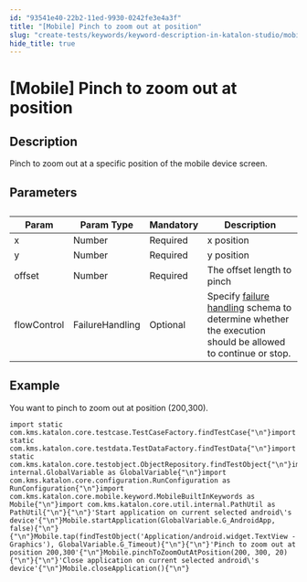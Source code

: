 ```yaml
---
id: "93541e40-22b2-11ed-9930-0242fe3e4a3f"
title: "[Mobile] Pinch to zoom out at position"
slug: "create-tests/keywords/keyword-description-in-katalon-studio/mobile-keywords/mobile-pinch-to-zoom-out-at-position"
hide_title: true
---
```


# <a id="id_0" class="anchor_top_offset"/><a id="ariaid-title1" class="anchor_top_offset"/>[Mobile] Pinch to zoom out at position


## <a id="id_0__id_1" class="anchor_top_offset"/>Description

              
<p xmlns="http://www.w3.org/1999/xhtml" className="p">Pinch to zoom out at a specific position of the mobile device screen.</p> 
      

## <a id="id_0__id_2" class="anchor_top_offset"/>Parameters

              
<table xmlns="http://www.w3.org/1999/xhtml" className="table anchor_top_offset" id="id_0__4ca0bafa-2155-4223-bb97-d8a1be868803"><caption /><thead className="thead"><tr className><th className="entry anchor_top_offset" id="id_0__4ca0bafa-2155-4223-bb97-d8a1be868803__entry__1">Param</th><th className="entry anchor_top_offset" id="id_0__4ca0bafa-2155-4223-bb97-d8a1be868803__entry__2">Param Type</th><th className="entry anchor_top_offset" id="id_0__4ca0bafa-2155-4223-bb97-d8a1be868803__entry__3">Mandatory</th><th className="entry anchor_top_offset" id="id_0__4ca0bafa-2155-4223-bb97-d8a1be868803__entry__4">Description</th></tr></thead><tbody className="tbody"><tr className><td className="entry" headers="id_0__4ca0bafa-2155-4223-bb97-d8a1be868803__entry__1 id_0__4ca0bafa-2155-4223-bb97-d8a1be868803__entry__2 id_0__4ca0bafa-2155-4223-bb97-d8a1be868803__entry__3 id_0__4ca0bafa-2155-4223-bb97-d8a1be868803__entry__4 ">x</td><td className="entry" headers="id_0__4ca0bafa-2155-4223-bb97-d8a1be868803__entry__1 id_0__4ca0bafa-2155-4223-bb97-d8a1be868803__entry__2 id_0__4ca0bafa-2155-4223-bb97-d8a1be868803__entry__3 id_0__4ca0bafa-2155-4223-bb97-d8a1be868803__entry__4 ">Number</td><td className="entry" headers="id_0__4ca0bafa-2155-4223-bb97-d8a1be868803__entry__1 id_0__4ca0bafa-2155-4223-bb97-d8a1be868803__entry__2 id_0__4ca0bafa-2155-4223-bb97-d8a1be868803__entry__3 id_0__4ca0bafa-2155-4223-bb97-d8a1be868803__entry__4 ">Required</td><td className="entry" headers="id_0__4ca0bafa-2155-4223-bb97-d8a1be868803__entry__1 id_0__4ca0bafa-2155-4223-bb97-d8a1be868803__entry__2 id_0__4ca0bafa-2155-4223-bb97-d8a1be868803__entry__3 id_0__4ca0bafa-2155-4223-bb97-d8a1be868803__entry__4 ">x position</td></tr><tr className><td className="entry" headers="id_0__4ca0bafa-2155-4223-bb97-d8a1be868803__entry__1 id_0__4ca0bafa-2155-4223-bb97-d8a1be868803__entry__2 id_0__4ca0bafa-2155-4223-bb97-d8a1be868803__entry__3 id_0__4ca0bafa-2155-4223-bb97-d8a1be868803__entry__4 ">y</td><td className="entry" headers="id_0__4ca0bafa-2155-4223-bb97-d8a1be868803__entry__1 id_0__4ca0bafa-2155-4223-bb97-d8a1be868803__entry__2 id_0__4ca0bafa-2155-4223-bb97-d8a1be868803__entry__3 id_0__4ca0bafa-2155-4223-bb97-d8a1be868803__entry__4 ">Number</td><td className="entry" headers="id_0__4ca0bafa-2155-4223-bb97-d8a1be868803__entry__1 id_0__4ca0bafa-2155-4223-bb97-d8a1be868803__entry__2 id_0__4ca0bafa-2155-4223-bb97-d8a1be868803__entry__3 id_0__4ca0bafa-2155-4223-bb97-d8a1be868803__entry__4 ">Required</td><td className="entry" headers="id_0__4ca0bafa-2155-4223-bb97-d8a1be868803__entry__1 id_0__4ca0bafa-2155-4223-bb97-d8a1be868803__entry__2 id_0__4ca0bafa-2155-4223-bb97-d8a1be868803__entry__3 id_0__4ca0bafa-2155-4223-bb97-d8a1be868803__entry__4 ">y position</td></tr><tr className><td className="entry" headers="id_0__4ca0bafa-2155-4223-bb97-d8a1be868803__entry__1 id_0__4ca0bafa-2155-4223-bb97-d8a1be868803__entry__2 id_0__4ca0bafa-2155-4223-bb97-d8a1be868803__entry__3 id_0__4ca0bafa-2155-4223-bb97-d8a1be868803__entry__4 ">offset</td><td className="entry" headers="id_0__4ca0bafa-2155-4223-bb97-d8a1be868803__entry__1 id_0__4ca0bafa-2155-4223-bb97-d8a1be868803__entry__2 id_0__4ca0bafa-2155-4223-bb97-d8a1be868803__entry__3 id_0__4ca0bafa-2155-4223-bb97-d8a1be868803__entry__4 ">Number</td><td className="entry" headers="id_0__4ca0bafa-2155-4223-bb97-d8a1be868803__entry__1 id_0__4ca0bafa-2155-4223-bb97-d8a1be868803__entry__2 id_0__4ca0bafa-2155-4223-bb97-d8a1be868803__entry__3 id_0__4ca0bafa-2155-4223-bb97-d8a1be868803__entry__4 ">Required</td><td className="entry" headers="id_0__4ca0bafa-2155-4223-bb97-d8a1be868803__entry__1 id_0__4ca0bafa-2155-4223-bb97-d8a1be868803__entry__2 id_0__4ca0bafa-2155-4223-bb97-d8a1be868803__entry__3 id_0__4ca0bafa-2155-4223-bb97-d8a1be868803__entry__4 ">The offset length to pinch</td></tr><tr className><td className="entry" headers="id_0__4ca0bafa-2155-4223-bb97-d8a1be868803__entry__1 id_0__4ca0bafa-2155-4223-bb97-d8a1be868803__entry__2 id_0__4ca0bafa-2155-4223-bb97-d8a1be868803__entry__3 id_0__4ca0bafa-2155-4223-bb97-d8a1be868803__entry__4 ">flowControl</td><td className="entry" headers="id_0__4ca0bafa-2155-4223-bb97-d8a1be868803__entry__1 id_0__4ca0bafa-2155-4223-bb97-d8a1be868803__entry__2 id_0__4ca0bafa-2155-4223-bb97-d8a1be868803__entry__3 id_0__4ca0bafa-2155-4223-bb97-d8a1be868803__entry__4 ">FailureHandling</td><td className="entry" headers="id_0__4ca0bafa-2155-4223-bb97-d8a1be868803__entry__1 id_0__4ca0bafa-2155-4223-bb97-d8a1be868803__entry__2 id_0__4ca0bafa-2155-4223-bb97-d8a1be868803__entry__3 id_0__4ca0bafa-2155-4223-bb97-d8a1be868803__entry__4 ">Optional</td><td className="entry" headers="id_0__4ca0bafa-2155-4223-bb97-d8a1be868803__entry__1 id_0__4ca0bafa-2155-4223-bb97-d8a1be868803__entry__2 id_0__4ca0bafa-2155-4223-bb97-d8a1be868803__entry__3 id_0__4ca0bafa-2155-4223-bb97-d8a1be868803__entry__4 ">Specify <a className="xref" href="/docs/maintain/configure-failure-handling-settings-in-katalon-studio">failure handling</a> schema to         determine whether the execution should be allowed to continue or         stop.</td></tr></tbody></table> 
      

## <a id="id_0__id_3" class="anchor_top_offset"/>Example 

              
<p xmlns="http://www.w3.org/1999/xhtml" className="p">You want to pinch to zoom out  at position (200,300).</p> 
              
<pre xmlns="http://www.w3.org/1999/xhtml" className="pre codeblock"><code>import static com.kms.katalon.core.testcase.TestCaseFactory.findTestCase{"\n"}import static com.kms.katalon.core.testdata.TestDataFactory.findTestData{"\n"}import static com.kms.katalon.core.testobject.ObjectRepository.findTestObject{"\n"}import internal.GlobalVariable as GlobalVariable{"\n"}import com.kms.katalon.core.configuration.RunConfiguration as RunConfiguration{"\n"}import com.kms.katalon.core.mobile.keyword.MobileBuiltInKeywords as Mobile{"\n"}import com.kms.katalon.core.util.internal.PathUtil as PathUtil{"\n"}{"\n"}'Start application on current selected android\'s device'{"\n"}Mobile.startApplication(GlobalVariable.G_AndroidApp, false){"\n"}{"\n"}Mobile.tap(findTestObject('Application/android.widget.TextView - Graphics'), GlobalVariable.G_Timeout){"\n"}{"\n"}'Pinch to zoom out at position 200,300'{"\n"}Mobile.pinchToZoomOutAtPosition(200, 300, 20){"\n"}{"\n"}'Close application on current selected android\'s device'{"\n"}Mobile.closeApplication(){"\n"}</code></pre> 
            
